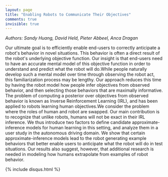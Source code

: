 ```yaml
---
layout: page
title: "Enabling Robots to Communicate Their Objectives"
comments: true
invisible: true
---
```


<p class="text-left"><i>Authors: Sandy Huang, David Held, Pieter Abbeel, Anca Dragan</i></p>

Our ultimate goal is to efficiently enable end-users to correctly anticipate a robot's behavior in novel situations. This behavior is often a direct result of the robot's underlying objective function. Our insight is that end-users need to have an accurate mental model of this objective function in order to understand and predict what the robot will do.While people naturally develop such a mental model over time through observing the robot act, this familiarization process may be lengthy. Our approach reduces this time by having the robot model how people infer objectives from observed behavior, and then selecting those behaviors that are maximally informative. The problem of computing a posterior over objectives from observed behavior is known as Inverse Reinforcement Learning (IRL), and has been applied to robots learning human objectives.We consider the problem where the roles of human and robot are swapped. Our main contribution is to recognize that unlike robots, humans will not be exact in their IRL inference.  We thus introduce two factors to define candidate approximate-inference models for human learning in this setting, and analyze them in a user study in the autonomous driving domain. We show that certain approximate-inference models lead to the robot generating example behaviors that better enable users to anticipate what the robot will do in test situations. Our results also suggest, however, that additional research is needed in modeling how humans extrapolate from examples of robot behavior.

{% include disqus.html %}